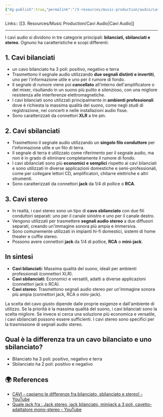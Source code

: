 ```yaml
---
{"dg-publish":true,"permalink":"/3-resources/music-production/audio/cavo-bilanciato-sbilanciato-e-stereo/","tags":["type/note"]}
---
```


Links:: [[3. Resources/Music Production/Cavi Audio\|Cavi Audio]]

---
I cavi audio si dividono in tre categorie principali: **bilanciati, sbilanciati e stereo**. Ognuno ha caratteristiche e scopi differenti:

## 1. Cavi bilanciati

- un cavo bilanciato ha 3 poli: positivo, negativo e terra
- Trasmettono il segnale audio utilizzando **due segnali distinti e invertiti**, uno per l'informazione utile e uno per il rumore di fondo.
- Il segnale di rumore viene poi **cancellato** all'interno dell'amplificatore o del mixer, risultando in un suono più pulito e silenzioso, con una migliore resistenza alle interferenze elettromagnetiche.
- I cavi bilanciati sono utilizzati principalmente in **ambienti professionali** dove è richiesta la massima qualità del suono, come negli studi di registrazione, nei concerti e nelle installazioni audio fisse.
- Sono caratterizzati da connettori **XLR** a tre pin.

## 2. Cavi sbilanciati

- Trasmettono il segnale audio utilizzando un **singolo filo conduttore** per l'informazione utile e un filo di terra.
- Il segnale di terra è utilizzato come riferimento per il segnale audio, ma non è in grado di eliminare completamente il rumore di fondo.
- I cavi sbilanciati sono più **economici e semplici** rispetto ai cavi bilanciati e sono utilizzati in diverse applicazioni domestiche e semi-professionali, come per collegare lettori CD, amplificatori, chitarre elettriche e altri strumenti.
- Sono caratterizzati da connettori **jack** da 1/4 di pollice o **RCA**.

## 3. Cavi stereo

- In realtà, i cavi stereo sono un tipo di **cavo sbilanciato** con due fili conduttori separati: uno per il canale sinistro e uno per il canale destro.
- Vengono utilizzati per trasmettere **segnali audio stereo** a due diffusori separati, creando un'immagine sonora più ampia e immersiva.
- Sono comunemente utilizzati in impianti hi-fi domestici, sistemi di home theater e cuffie stereo.
- Possono avere connettori **jack** da 1/4 di pollice, **RCA** o **mini-jack**.

## In sintesi

- **Cavi bilanciati:** Massima qualità del suono, ideali per ambienti professionali (connettori XLR).
- **Cavi sbilanciati:** Economici e versatili, adatti a diverse applicazioni (connettori jack o RCA).
- **Cavi stereo:** Trasmettono segnali audio stereo per un'immagine sonora più ampia (connettori jack, RCA o mini-jack).

La scelta del cavo giusto dipende dalle proprie esigenze e dall'ambiente di utilizzo. Se la priorità è la massima qualità del suono, i cavi bilanciati sono la scelta migliore. Se invece si cerca una soluzione più economica e versatile, i cavi sbilanciati possono essere sufficienti. I cavi stereo sono specifici per la trasmissione di segnali audio stereo.


## Qual è la differenza tra un cavo bilanciato e uno sbilanciato?

- Bilanciato ha 3 poli: positivo, negativo e terra
- Sbilanciato ha 2 poli: positivo e negativo




## 🌍 References

- [CAVI - capiamo le differenze fra bilanciato, sbilanciato e stereo! - YouTube](https://www.youtube.com/watch?v=v66kRDt7MQY)
- [Quale jack fra : Jack stereo, jack bilanciato, minijack a 3 poli, cavetto-adattatore mono-stereo - YouTube](https://www.youtube.com/watch?v=IQVnwhA6GZk)

